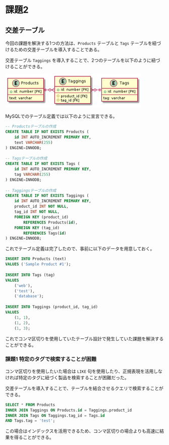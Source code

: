 # 課題2

<!-- START doctoc -->
<!-- END doctoc -->

## 交差テーブル

今回の課題を解決する1つの方法は、`Products` テーブルと `Tags` テーブルを紐づけるための交差テーブルを導入することである。

交差テーブル `Taggings` を導入することで、2つのテーブルを以下のように紐づけることができる。

![](../assets/jaywalking.png)

MySQLでのテーブル定義では以下のように宣言できる。

```sql
-- Productsテーブルの作成
CREATE TABLE IF NOT EXISTS Products (
    id INT AUTO_INCREMENT PRIMARY KEY,
    text VARCHAR(255)
) ENGINE=INNODB;

-- Tagsテーブルの作成
CREATE TABLE IF NOT EXISTS Tags (
    id INT AUTO_INCREMENT PRIMARY KEY,
    tag VARCHAR(255)
) ENGINE=INNODB;

-- Taggingsテーブルの作成
CREATE TABLE IF NOT EXISTS Taggings (
    id INT AUTO_INCREMENT PRIMARY KEY,
    product_id INT NOT NULL,
    tag_id INT NOT NULL,
    FOREIGN KEY (product_id)
        REFERENCES Products(id),
    FOREIGN KEY (tag_id)
        REFERENCES Tags(id)
) ENGINE=INNODB;
```

これでテーブル定義は完了したので、事前に以下のデータを用意しておく。

```sql
INSERT INTO Products (text)
VALUES ('Sample Product #1');

INSERT INTO Tags (tag)
VALUES
    ('web'),
    ('test'),
    ('database');

INSERT INTO Taggings (product_id, tag_id)
VALUES
    (1, 1),
    (1, 2),
    (1, 3);
```

これでコンマ区切りを使用していたテーブル設計で発生していた課題を解決することができる。

### 課題1 特定のタグで検索することが困難

コンマ区切りを使用したいた場合は `LIKE` 句を使用したり、正規表現を活用しなければ特定のタグに紐づく製品を検索することが困難だった。

交差テーブルを導入することで、テーブルを結合させるクエリで検索することができる。

```sql
SELECT * FROM Products
INNER JOIN Taggings ON Products.id = Taggings.product_id
INNER JOIN Tags ON Taggings.tag_id = Tags.id
AND Tags.tag = 'test';
```

この場合はインデックスを活用できるため、コンマ区切りの場合よりも高速に結果を得ることができる。